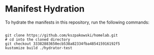 
# Manifest Hydration

To hydrate the manifests in this repository, run the following commands:

```shell

git clone https://github.com/kszpakowski/homelab.git
# cd into the cloned directory
git checkout 33382883650ecb538a82334fba485415916192f5
kustomize build ./hydrator-test
```